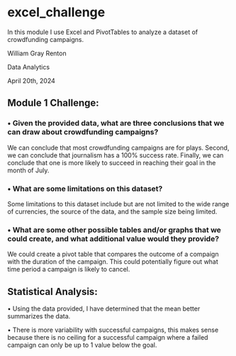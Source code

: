 # excel_challenge
In this module I use Excel and PivotTables to analyze a dataset of crowdfunding campaigns.

William Gray Renton

Data Analytics

April 20th, 2024

## Module 1 Challenge:
### •	Given the provided data, what are three conclusions that we can draw about crowdfunding campaigns?

We can conclude that most crowdfunding campaigns are for plays. Second, we can conclude that journalism has a 100% success rate. Finally, we can conclude that one is more likely to succeed in reaching their goal in the month of July.

### •	What are some limitations on this dataset?

Some limitations to this dataset include but are not limited to the wide range of currencies, the source of the data, and the sample size being limited.

### •	What are some other possible tables and/or graphs that we could create, and what additional value would they provide?

We could create a pivot table that compares the outcome of a compaign with the duration of the campaign. This could potentially figure out what time period a campaign is likely to cancel.

## Statistical Analysis:
•	Using the data provided, I have determined that the mean better summarizes the data.

•	There is more variability with successful campaigns, this makes sense because there is no ceiling for a successful campaign where a failed campaign can only be up to 1 value below the goal.


